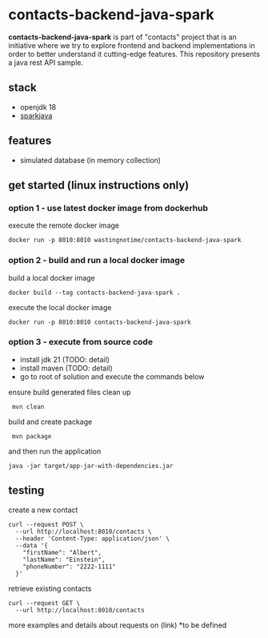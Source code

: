 # contacts-backend-java-spark

**contacts-backend-java-spark** is part of "contacts" project that is an initiative where we try to explore frontend and backend implementations in order to better understand it cutting-edge features. This repository presents a java rest API sample.

## stack
* openjdk 18
* [sparkjava](https://sparkjava.com/) 

## features
* simulated database (in memory collection)



## get started (linux instructions only)

### option 1 - use latest docker image from dockerhub

execute the remote docker image
```
docker run -p 8010:8010 wastingnotime/contacts-backend-java-spark
```

### option 2 - build and run a local docker image
build a local docker image
```
docker build --tag contacts-backend-java-spark .
```

execute the local docker image
```
docker run -p 8010:8010 contacts-backend-java-spark
```
### option 3 - execute from source code 

- install jdk 21 (TODO: detail)
- install maven (TODO: detail)
- go to root of solution and execute the commands below

ensure build generated files clean up
```
 mvn clean
```

build and create package
```
 mvn package
```

and then run the application
```
java -jar target/app-jar-with-dependencies.jar 
```

## testing
create a new contact
```
curl --request POST \
  --url http://localhost:8010/contacts \
  --header 'Content-Type: application/json' \
  --data '{
	"firstName": "Albert",
	"lastName": "Einstein",
	"phoneNumber": "2222-1111"
  }'
```

retrieve existing contacts
```
curl --request GET \
  --url http://localhost:8010/contacts
```
more examples and details about requests on (link) *to be defined
